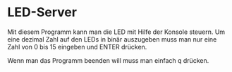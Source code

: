 # LED-Server
Mit diesem Programm kann man die LED mit Hilfe der Konsole steuern.
Um eine dezimal Zahl auf den LEDs in binär auszugeben muss man nur eine Zahl von 0 bis 15 eingeben und ENTER drücken.

Wenn man das Programm beenden will muss man einfach q drücken.
